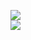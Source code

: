 [![](https://img.shields.io/badge/Made%20With-Github%20Spray-lightgrey.svg?style=for-the-badge&logo=github)](https://github.com/Annihil/github-spray#26248)  
[![](https://i.imgur.com/2DrTn0Z.gif)](https://github.com/Annihil/github-spray)